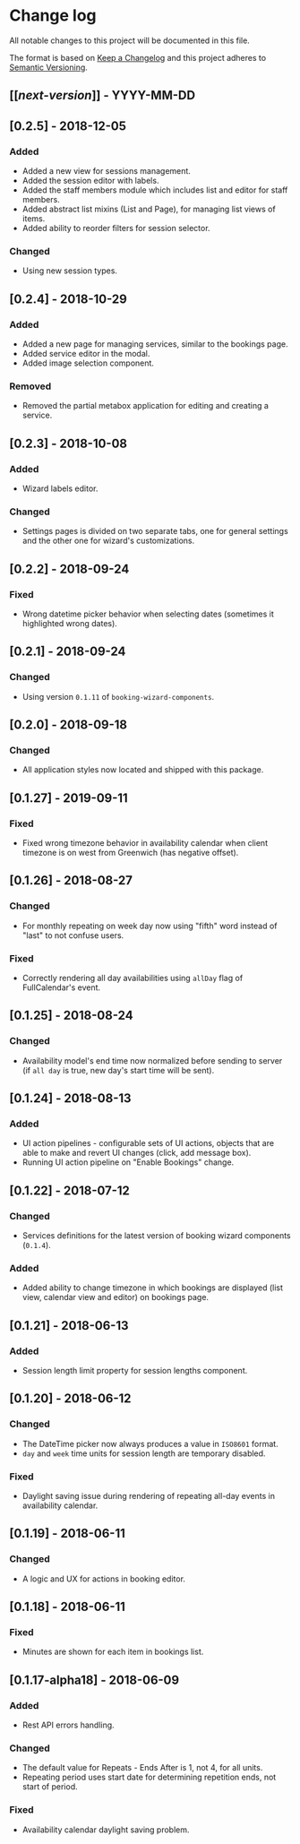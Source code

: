 # Change log
All notable changes to this project will be documented in this file.

The format is based on [Keep a Changelog](http://keepachangelog.com/)
and this project adheres to [Semantic Versioning](http://semver.org/).

## [[*next-version*]] - YYYY-MM-DD
## [0.2.5] - 2018-12-05
### Added
- Added a new view for sessions management.
- Added the session editor with labels.
- Added the staff members module which includes list and editor for staff members.
- Added abstract list mixins (List and Page), for managing list views of items.
- Added ability to reorder filters for session selector.

### Changed
- Using new session types.

## [0.2.4] - 2018-10-29
### Added
- Added a new page for managing services, similar to the bookings page.
- Added service editor in the modal.
- Added image selection component.

### Removed
- Removed the partial metabox application for editing and creating a service.

## [0.2.3] - 2018-10-08
### Added
- Wizard labels editor.

### Changed
- Settings pages is divided on two separate tabs, one for general settings and the other one for wizard's customizations.

## [0.2.2] - 2018-09-24
### Fixed
- Wrong datetime picker behavior when selecting dates (sometimes it highlighted wrong dates).

## [0.2.1] - 2018-09-24
### Changed
- Using version `0.1.11` of `booking-wizard-components`.

## [0.2.0] - 2018-09-18
### Changed
- All application styles now located and shipped with this package. 

## [0.1.27] - 2019-09-11
### Fixed
- Fixed wrong timezone behavior in availability calendar when client timezone is on west from Greenwich (has negative offset).

## [0.1.26] - 2018-08-27
### Changed
- For monthly repeating on week day now using "fifth" word instead of "last" to not confuse users.

### Fixed
- Correctly rendering all day availabilities using `allDay` flag of FullCalendar's event.

## [0.1.25] - 2018-08-24
### Changed
- Availability model's end time now normalized before sending to server (if `all day` is true, new day's start time will be sent).

## [0.1.24] - 2018-08-13
### Added
- UI action pipelines - configurable sets of UI actions, objects that are able to make and revert UI changes (click, add message box).
- Running UI action pipeline on "Enable Bookings" change.

## [0.1.22] - 2018-07-12
### Changed
- Services definitions for the latest version of booking wizard components (`0.1.4`).

### Added
- Added ability to change timezone in which bookings are displayed (list view, calendar view and editor) on bookings page.

## [0.1.21] - 2018-06-13
### Added
- Session length limit property for session lengths component.

## [0.1.20] - 2018-06-12
### Changed
- The DateTime picker now always produces a value in `ISO8601` format.
- `day` and `week` time units for session length are temporary disabled.

### Fixed
- Daylight saving issue during rendering of repeating all-day events in availability calendar.

## [0.1.19] - 2018-06-11
### Changed
- A logic and UX for actions in booking editor.

## [0.1.18] - 2018-06-11
### Fixed
- Minutes are shown for each item in bookings list.

## [0.1.17-alpha18] - 2018-06-09
### Added
- Rest API errors handling.

### Changed
- The default value for Repeats - Ends After is 1, not 4, for all units.
- Repeating period uses start date for determining repetition ends, not start of period.

### Fixed
- Availability calendar daylight saving problem.
